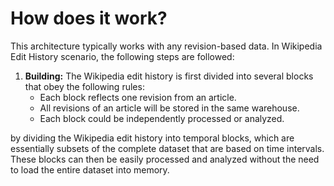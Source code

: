 # How does it work?

This architecture typically works with any revision-based data. In Wikipedia Edit History scenario, the following steps are followed:

1. **Building:** The Wikipedia edit history is first divided into several blocks that obey the following rules:
   - Each block reflects one revision from an article.
   - All revisions of an article will be stored in the same warehouse.
   - Each block could be independently processed or analyzed.

by dividing the Wikipedia edit history into temporal blocks, which are essentially subsets of the complete dataset that are based on time intervals. These blocks can then be easily processed and analyzed without the need to load the entire dataset into memory.
